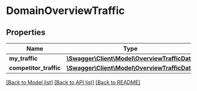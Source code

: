 # DomainOverviewTraffic

## Properties
Name | Type | Description | Notes
------------ | ------------- | ------------- | -------------
**my_traffic** | [**\Swagger\Client\Model\OverviewTrafficData**](OverviewTrafficData.md) |  | [optional] 
**competitor_traffic** | [**\Swagger\Client\Model\OverviewTrafficData**](OverviewTrafficData.md) |  | [optional] 

[[Back to Model list]](../../README.md#documentation-for-models) [[Back to API list]](../../README.md#documentation-for-api-endpoints) [[Back to README]](../../README.md)

